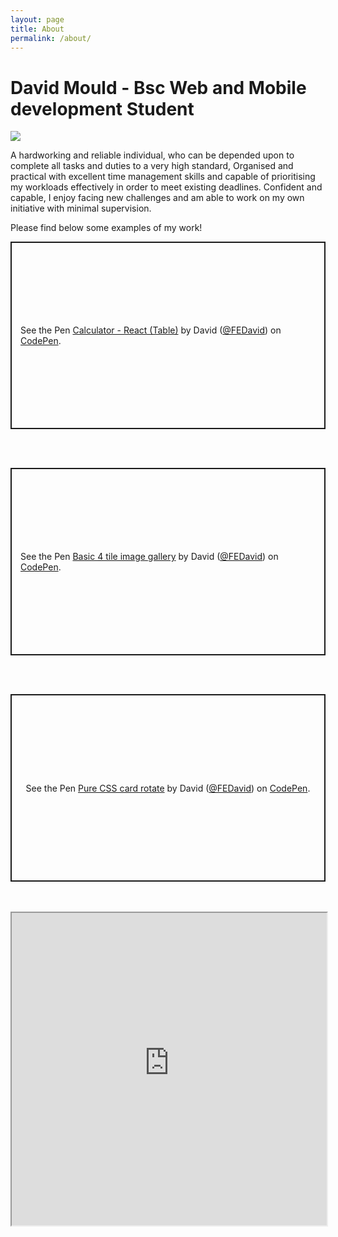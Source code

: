 ```yaml
---
layout: page
title: About
permalink: /about/
---
```

<p>
<h1>David Mould - Bsc Web and Mobile development Student</h1>
</p>

<p style="text-align: center;">
  
![](https://avatars.githubusercontent.com/u/91611885?v=4)

</p>

A hardworking and reliable individual, who can be depended upon to complete all tasks and duties to a very high standard, Organised and practical with excellent time management skills and capable of prioritising my workloads effectively in order to meet existing deadlines. Confident and capable, I enjoy facing new challenges and am able to work on my own initiative with minimal supervision.

Please find below some examples of my work!

<p class="codepen" data-height="300" data-default-tab="html,result" data-slug-hash="gOqbgeb" data-user="FEDavid" style="height: 300px; box-sizing: border-box; display: flex; align-items: center; justify-content: center; border: 2px solid; margin: 1em 0; padding: 1em;">
  <span>See the Pen <a href="https://codepen.io/FEDavid/pen/gOqbgeb">
  Calculator - React (Table)</a> by David (<a href="https://codepen.io/FEDavid">@FEDavid</a>)
  on <a href="https://codepen.io">CodePen</a>.</span>
</p>
<script async src="https://cpwebassets.codepen.io/assets/embed/ei.js"></script><br><br>
<p class="codepen" data-height="300" data-default-tab="html,result" data-slug-hash="BaMoJOQ" data-user="FEDavid" style="height: 300px; box-sizing: border-box; display: flex; align-items: center; justify-content: center; border: 2px solid; margin: 1em 0; padding: 1em;">
  <span>See the Pen <a href="https://codepen.io/FEDavid/pen/BaMoJOQ">
  Basic 4 tile image gallery</a> by David (<a href="https://codepen.io/FEDavid">@FEDavid</a>)
  on <a href="https://codepen.io">CodePen</a>.</span>
</p>
<script async src="https://cpwebassets.codepen.io/assets/embed/ei.js"></script><br><br>
<p class="codepen" data-height="300" data-default-tab="html,result" data-slug-hash="poGvZbE" data-user="FEDavid" style="height: 300px; box-sizing: border-box; display: flex; align-items: center; justify-content: center; border: 2px solid; margin: 1em 0; padding: 1em;">
  <span>See the Pen <a href="https://codepen.io/FEDavid/pen/poGvZbE">
  Pure CSS card rotate</a> by David (<a href="https://codepen.io/FEDavid">@FEDavid</a>)
  on <a href="https://codepen.io">CodePen</a>.</span>
</p>
<script async src="https://cpwebassets.codepen.io/assets/embed/ei.js"></script>
<br><br>
<iframe style="width: 100%;" height="500" src="https://basic-weather.onrender.com/" title="Python/Flask weather web app"></iframe>

